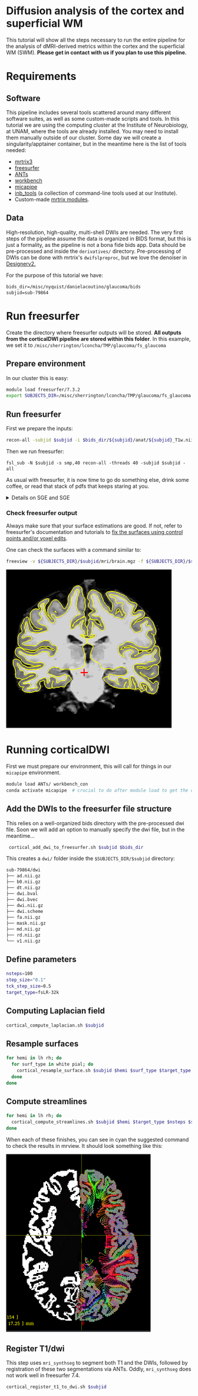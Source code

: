 # Diffusion analysis of the cortex and superficial WM

This tutorial will show all the steps necessary to run the entire pipeline for the analysis of dMRI-derived metrics within the cortex and the superficial WM (SWM). **Please get in contact with us if you plan to use this pipeline.**

# Requirements
## Software
This pipeline includes several tools scattered around many different software suites, as well as some custom-made scripts and tools. In this tutorial we are using the computing cluster at the Institute of Neurobiology, at UNAM, where the tools are already installed. You may need to install them manually outside of our cluster. Some day we will create a singularity/apptainer container, but in the meantime here is the list of tools needed:

* [mrtrix3](https://mrtrix.readthedocs.io/en/latest/)
* [freesurfer](https://surfer.nmr.mgh.harvard.edu/)
* [ANTs](https://surfer.nmr.mgh.harvard.edu/)
* [workbench](https://www.humanconnectome.org/software/get-connectome-workbench)
* [micapipe](https://micapipe.readthedocs.io/en/latest/)
* [inb_tools](https://github.com/lconcha/inb_tools) (a collection of command-line tools used at our Institute).
* Custom-made [mrtrix modules](https://github.com/lconcha/inb_mrtrix_modules).

## Data
High-resolution, high-quality, multi-shell DWIs are needed. The very first steps of the pipeline assume the data is organized in BIDS format, but this is just a formality, as the pipeline is not a bona fide bids app. Data should be pre-processed and inside the `derivatives/` directory. Pre-processing of DWIs can be done with mrtrix's `dwifslpreproc`, but we love the denoiser in [Designerv2.](https://nyu-diffusionmri.github.io/DESIGNER-v2/)

For the purpose of this tutorial we have: 

```bash=
bids_dir=/misc/nyquist/danielacoutino/glaucoma/bids
subjid=sub-79864
```


# Run freesurfer
Create the directory where freesurfer outputs will be stored.  **All outputs from the corticalDWI pipeline are stored within this folder**. In this example, we set it to `/misc/sherrington/lconcha/TMP/glaucoma/fs_glaucoma`

## Prepare environment
In our cluster this is easy:

```bash
module load freesurfer/7.3.2
export SUBJECTS_DIR=/misc/sherrington/lconcha/TMP/glaucoma/fs_glaucoma
```
## Run freesurfer
First we prepare the inputs:
```bash
recon-all -subjid $subjid -i $bids_dir/${subjid}/anat/${subjid}_T1w.nii.gz
```
Then we run freesurfer:
```
fsl_sub -N $subjid -s smp,40 recon-all -threads 40 -subjid $subjid -all
```
As usual with freesurfer, it is now time to go do something else, drink some coffee, or read that stack of pdfs that keeps staring at you.

<details>
<summary>Details on SGE and SGE</summary>
Note that we are using `fsl_sub` to submit the job to the cluster. The `-N` flag just gives it a pretty name we can track using `qstat`, and `-s smp,40` assigns 40 slots to this job in a parallel environment. This is just a trick so that I know that my job is executed by a powerful PC (`qhost` can be used to examine the cluster capabilities). `-threads 40` is a flag for freesurfer (not for SGE), and instructs the program to use at most 40 threads, which we made it correspond to the slots requested in SGE.
</details>

### Check freesurfer output
Always make sure that your surface estimations are good. If not, refer to freesurfer's documentation and tutorials to [fix the surfaces using control points and/or voxel edits](https://sites.bu.edu/cnrlab/lab-resources/freesurfer-quality-control-guide/freesurfer-quality-control-step-1-fix-pial-surface/). 

One can check the surfaces with a command similar to:

```bash
freeview -v ${SUBJECTS_DIR}/$subjid/mri/brain.mgz -f ${SUBJECTS_DIR}/$subjid/surf/?h.{white,pial}
```

![surfaces](images/surfaces.png)

# Running corticalDWI
First we must prepare our environment, this will call for things in our `micapipe` environment.

```bash
module load ANTs/ workbench_con
conda activate micapipe  # crucial to do after module load to get the correct python in path
```

## Add the DWIs to the freesurfer file structure
This relies on a well-organized bids directory with the pre-processed dwi file. Soon we will add an option to manually specify the dwi file, but in the meantime...
```bash
 cortical_add_dwi_to_freesurfer.sh $subjid $bids_dir
```
This creates a `dwi/` folder inside the `$SUBJECTS_DIR/$subjid` directory:
```init
sub-79864/dwi
├── ad.nii.gz
├── b0.nii.gz
├── dt.nii.gz
├── dwi.bval
├── dwi.bvec
├── dwi.nii.gz
├── dwi.scheme
├── fa.nii.gz
├── mask.nii.gz
├── md.nii.gz
├── rd.nii.gz
└── v1.nii.gz
```

## Define parameters
```bash
nsteps=100
step_size="0.1"
tck_step_size=0.5
target_type=fsLR-32k
```

## Computing Laplacian field
```bash
cortical_compute_laplacian.sh $subjid
```

## Resample surfaces
```bash
for hemi in lh rh; do
  for surf_type in white pial; do
    cortical_resample_surface.sh $subjid $hemi $surf_type $target_type
  done
done
```
## Compute streamlines
```bash
for hemi in lh rh; do
  cortical_compute_streamlines.sh $subjid $hemi $target_type $nsteps $step_size
done
```
When each of these finishes, you can see in cyan the suggested command to check the results in mrview. It should look something like this:

![laplacians](images/laplacian_streamlines.png)


## Register T1/dwi
This step uses `mri_synthseg` to segment both T1 and the DWIs, followed by registration of these two segmentations via ANTs. Oddly, `mri_synthseg` does not work well in freesurfer 7.4.
```bash
cortical_register_t1_to_dwi.sh $subjid
```